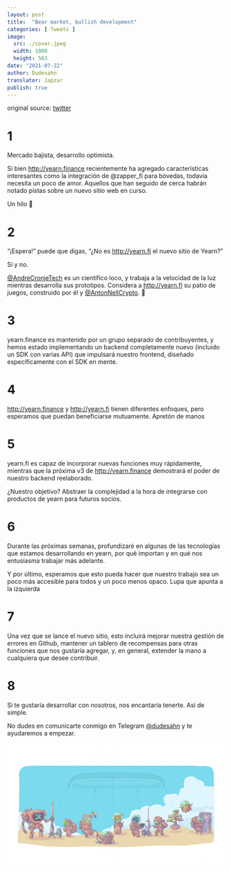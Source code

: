 ```yaml
---
layout: post
title:  "Bear market, bullish development"
categories: [ Tweets ]
image:
  src: ./cover.jpeg
  width: 1000
  height: 563
date: "2021-07-22"
author: Dudesahn
translator: Japzar  
publish: true
---
```


original source: [twitter](https://twitter.com/dudesahn/status/1417898521685078016)

# 1

Mercado bajista, desarrollo optimista.

Si bien http://yearn.finance recientemente ha agregado características interesantes como la integración de
@zapper_fi
para bóvedas, todavía necesita un poco de amor. Aquellos que han seguido de cerca habrán notado pistas sobre un nuevo sitio web en curso.

Un hilo 🧵

# 2

“¡Espera!” puede que digas, “¿No es http://yearn.fi el nuevo sitio de Yearn?”

Sí y no.

[@AndreCronjeTech](https://twitter.com/AndreCronjeTech) es un científico loco, y trabaja a la velocidad de la luz mientras desarrolla sus prototipos. Considera a http://yearn.fi su patio de juegos, construido por él y [@AntonNellCrypto](https://twitter.com/AntonNellCrypto). 🧪

# 3

yearn.finance es mantenido por un grupo separado de contribuyentes, y hemos estado implementando un backend completamente nuevo (incluido un SDK con varias API) que impulsará nuestro frontend, diseñado específicamente con el SDK en mente.

# 4

http://yearn.finance y http://yearn.fi tienen diferentes enfoques, pero esperamos que puedan beneficiarse mutuamente. Apretón de manos

# 5

yearn.fi es capaz de incorporar nuevas funciones muy rápidamente, mientras que la próxima v3 de http://yearn.finance demostrará el poder de nuestro backend reelaborado.

¿Nuestro objetivo? Abstraer la complejidad a la hora de integrarse con productos de yearn para futuros socios.

# 6

Durante las próximas semanas, profundizaré en algunas de las tecnologías que estamos desarrollando en yearn, por qué importan y en qué nos entusiasma trabajar más adelante.

Y por último, esperamos que esto pueda hacer que nuestro trabajo sea un poco más accesible para todos y un poco menos opaco. Lupa que apunta a la izquierda

# 7

Una vez que se lance el nuevo sitio, esto incluirá mejorar nuestra gestión de errores en Github, mantener un tablero de recompensas para otras funciones que nos gustaría agregar, y, en general, extender la mano a cualquiera que desee contribuir.

# 8

Si te gustaría desarrollar con nosotros, nos encantaría tenerte. Así de simple.

No dudes en comunicarte conmigo en Telegram
[@dudesahn](https://twitter.com/dudesahn) y te ayudaremos a empezar.

![](image1.jpeg?w=1000&h=563)